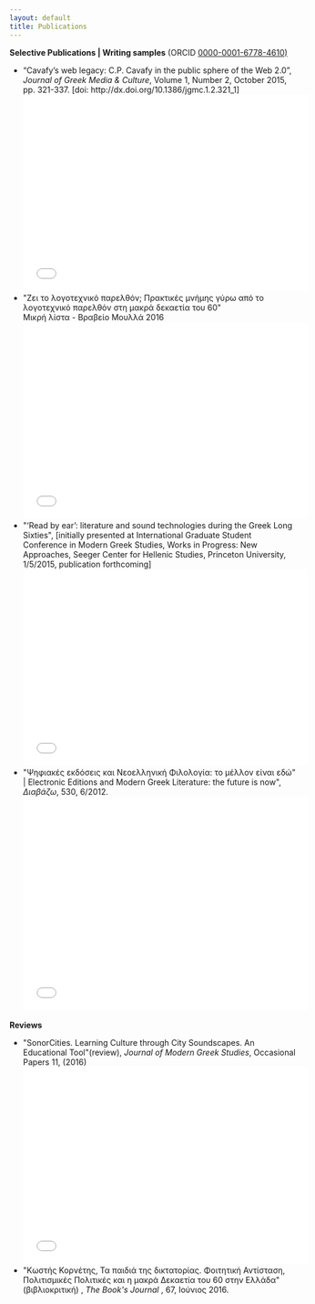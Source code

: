 ```yaml
---
layout: default
title: Publications
---
```

**Selective Publications | Writing samples** (ORCID <a href="http://orcid.org/0000-0001-6778-4610?lang=en">0000-0001-6778-4610)</a>
<ul>
<li>
“Cavafy’s web legacy: C.P. Cavafy in the public sphere of the Web 2.0”, <em>Journal of Greek Media &amp; Culture</em>, Volume 1, Number 2, October 2015, pp. 321-337. [doi: http://dx.doi.org/10.1386/jgmc.1.2.321_1]<br/>
<embed src="../images/webcavafy.pdf" width="500" height="345" type='application/pdf'/>
</li>

<li>"Ζει το λογοτεχνικό παρελθόν; Πρακτικές μνήμης γύρω από το λογοτεχνικό παρελθόν στη μακρά δεκαετία του 60"<br/>
Μικρή λίστα - Βραβείο Μουλλά 2016 <br/>
<embed src="../images/Zei_to_logotexniko_parelthon_Sichani_CCBY.pdf" width="500" height="345" type='application/pdf'/>
</li>

<li>
"‘Read by ear’: literature and sound technologies during the Greek Long Sixties", [initially presented at International Graduate Student Conference in Modern Greek Studies, Works in Progress: New Approaches, Seeger Center for Hellenic Studies, Princeton University,
1/5/2015, publication forthcoming]<br/>
<embed src="../images/Readbyear.pdf" width="500" height="345" type='application/pdf'/>
</li>


<li>"Ψηφιακές εκδόσεις και Νεοελληνική Φιλολογία: το μέλλον είναι εδώ" | Electronic Editions and Modern Greek Literature: the future is now", <em>Διαβάζω</em>, 530, 6/2012.<br/>
<embed src="../images/psifiakesekdoseis_DIAVAZO.pdf" width="500" height="375" type='application/pdf'/>
</li>
</ul>

**Reviews**
<ul>

<li>
"SonorCities. Learning Culture through City Soundscapes. An Educational Tool"(review), <em>Journal of Modern Greek Studies</em>, Occasional Papers 11, (2016)<br/>
<embed src="../images/Sonor Cities.pdf" width="500" height="345" type='application/pdf'/>
</li>

<li>
"Κωστής Κορνέτης, Τα παιδιά της δικτατορίας. Φοιτητική Αντίσταση, Πολιτισμικές Πολιτικές και η μακρά Δεκαετία του 60 στην Ελλάδα" (βιβλιοκριτική) , <em>The Book's Journal </em>, 67, Ιούνιος 2016.<br/>
</li>
</ul>
